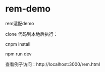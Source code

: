 # rem-demo
rem适配demo

clone 代码到本地后执行：

cnpm install

npm run dev

查看例子访问：http://localhost:3000/rem.html
